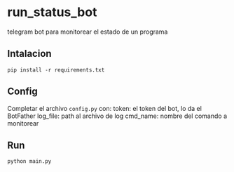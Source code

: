 # run_status_bot
telegram bot para monitorear el estado de un programa

## Intalacion

`pip install -r requirements.txt`

## Config

Completar el archivo `config.py` con:
token: el token del bot, lo da el BotFather
log_file: path al archivo de log
cmd_name: nombre del comando a monitorear

## Run

`python main.py`
